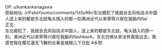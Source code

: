 
OP: u/kankankanagawa  
原始地址: /r/FakeYoumo/comments/1d3y98r/东北瘾犯了我就会去风俗店点中国人送上来的都是东北妞龟头插入的那一刻满洲近代以来荣辱兴衰在我脑内fla/  
正文:  
东北瘾犯了，我就会去风俗店点中国人，送上来的都是东北妞，龟头插入的那一刻，满洲近代以来荣辱兴衰在我脑内flashback，东北仿佛从来没有离我远去，我感觉我在樱花漫天飞舞的长春皇城根儿下日批 #乡愁  

